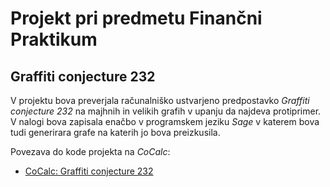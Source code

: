 # Projekt pri predmetu Finančni Praktikum

## Graffiti conjecture 232

V projektu bova preverjala računalniško ustvarjeno predpostavko *Graffiti conjecture 232* na majhnih in velikih grafih v upanju da najdeva protiprimer. V nalogi bova zapisala enačbo v programskem jeziku *Sage* v katerem bova tudi generirara
grafe na katerih jo bova preizkusila.

Povezava do kode projekta na *CoCalc*:
- [CoCalc: Graffiti conjecture 232](https://cocalc.com/projects/b91a1257-2a31-43fb-ace4-6f296cd8d1ba/files/?session=default)
